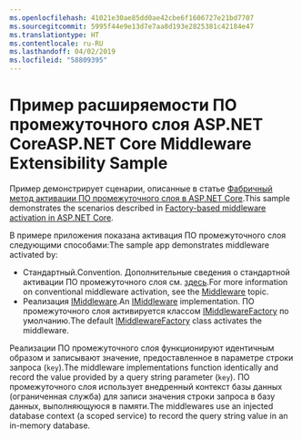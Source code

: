 ```yaml
---
ms.openlocfilehash: 41021e30ae85dd0ae42cbe6f1606727e21bd7707
ms.sourcegitcommit: 5995f44e9e13d7e7aa8d193e2825381c42184e47
ms.translationtype: HT
ms.contentlocale: ru-RU
ms.lasthandoff: 04/02/2019
ms.locfileid: "58809395"
---
```

# <a name="aspnet-core-middleware-extensibility-sample"></a><span data-ttu-id="44e7e-101">Пример расширяемости ПО промежуточного слоя ASP.NET Core</span><span class="sxs-lookup"><span data-stu-id="44e7e-101">ASP.NET Core Middleware Extensibility Sample</span></span>

<span data-ttu-id="44e7e-102">Пример демонстрирует сценарии, описанные в статье [Фабричный метод активации ПО промежуточного слоя в ASP.NET Core](https://docs.microsoft.com/aspnet/core/fundamentals/middleware/middleware-extensibility).</span><span class="sxs-lookup"><span data-stu-id="44e7e-102">This sample demonstrates the scenarios described in [Factory-based middleware activation in ASP.NET Core](https://docs.microsoft.com/aspnet/core/fundamentals/middleware/middleware-extensibility).</span></span>

<span data-ttu-id="44e7e-103">В примере приложения показана активация ПО промежуточного слоя следующими способами:</span><span class="sxs-lookup"><span data-stu-id="44e7e-103">The sample app demonstrates middleware activated by:</span></span>

* <span data-ttu-id="44e7e-104">Стандартный.</span><span class="sxs-lookup"><span data-stu-id="44e7e-104">Convention.</span></span> <span data-ttu-id="44e7e-105">Дополнительные сведения о стандартной активации ПО промежуточного слоя см. [здесь](https://docs.microsoft.com/aspnet/core/fundamentals/middleware/).</span><span class="sxs-lookup"><span data-stu-id="44e7e-105">For more information on conventional middleware activation, see the [Middleware](https://docs.microsoft.com/aspnet/core/fundamentals/middleware/) topic.</span></span>
* <span data-ttu-id="44e7e-106">Реализация [IMiddleware](https://docs.microsoft.com/dotnet/api/microsoft.aspnetcore.http.imiddleware).</span><span class="sxs-lookup"><span data-stu-id="44e7e-106">An [IMiddleware](https://docs.microsoft.com/dotnet/api/microsoft.aspnetcore.http.imiddleware) implementation.</span></span> <span data-ttu-id="44e7e-107">ПО промежуточного слоя активируется классом [IMiddlewareFactory](https://docs.microsoft.com/dotnet/api/microsoft.aspnetcore.http.imiddlewarefactory) по умолчанию.</span><span class="sxs-lookup"><span data-stu-id="44e7e-107">The default [IMiddlewareFactory](https://docs.microsoft.com/dotnet/api/microsoft.aspnetcore.http.imiddlewarefactory) class activates the middleware.</span></span>

<span data-ttu-id="44e7e-108">Реализации ПО промежуточного слоя функционируют идентичным образом и записывают значение, предоставленное в параметре строки запроса (`key`).</span><span class="sxs-lookup"><span data-stu-id="44e7e-108">The middleware implementations function identically and record the value provided by a query string parameter (`key`).</span></span> <span data-ttu-id="44e7e-109">ПО промежуточного слоя использует внедренный контекст базы данных (ограниченная служба) для записи значения строки запроса в базу данных, выполняющуюся в памяти.</span><span class="sxs-lookup"><span data-stu-id="44e7e-109">The middlewares use an injected database context (a scoped service) to record the query string value in an in-memory database.</span></span>

